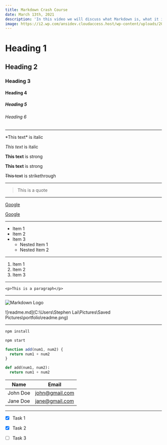 ```yaml
---
title: Markdown Crash Course
date: March 13th, 2021
description: 'In this video we will discuss what Markdown is, what it is used for and we will jump into VSCode and learn the entire syntax in around 10 minutes. We will also push to a Github repo to see what it looks like there.'
image: https://i2.wp.com/ansidev.cloudaccess.host/wp-content/uploads/2019/04/nuxtjs.png?fit=307%2C307&ssl=1
---
```


<!-- Headings -->
# Heading 1
## Heading 2
### Heading 3
#### Heading 4
##### Heading 5
###### Heading 6

---

<!-- Italics -->
\*This text\* is italic

_This text_ is italic

<!-- Strong -->
**This text** is strong

__This text__ is strong

<!-- Strikethrough -->
~~This text~~ is strikethrough

---

<!-- Blockquote -->
> This is a quote

---

<!-- Links -->
[Google](https://www.google.com.tw)

[Google](https://www.google.com.tw 'Google')

---

<!-- UL -->
* Item 1
* Item 2
* Item 3
  * Nested Item 1
  * Nested Item 2

---

<!-- OL -->
1. Item 1
1. Item 2
1. Item 3

---

<!-- Inline Code Block -->
`<p>This is a paragraph</p>`

---

<!-- Images -->
![Markdown Logo](https://png.pngtree.com/png-vector/20190710/ourmid/pngtree-user-vector-avatar-png-image_1541962.jpg)

![readme.md](C:\Users\Stephen Lai\Pictures\Saved Pictures\portfolio\readme.png)

---

<!-- Github Markdown -->

<!-- Code Blocks -->
```bash
npm install

npm start
```

```javascript
function add(num1, num2) {
  return num1 + num2
}
```

```python
def add(num1, num2):
  return num1 + num2
```

<!-- Tables -->
| Name     | Email          |
| -------- | ---------------|
| John Doe | john@gmail.com |
| Jane Doe | jane@gmail.com | 

---

<!-- Task Lists -->
* [x] Task 1
* [x] Task 2
* [ ]  Task 3





